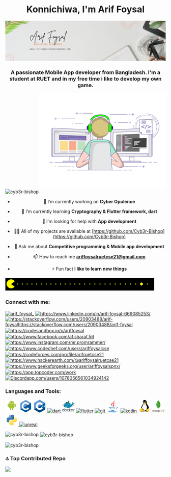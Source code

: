 <h1 align="center">Konnichiwa, I'm Arif Foysal</h1>
<div align="center"><img src="https://github.com/Cyb3r-Bishop/Cyb3r-Bishop/blob/main/Grey%20Minimalist%20Linkedin%20Banner.png"><div>
<h3 align="center">A passionate Mobile App developer from Bangladesh. I'm a student at RUET and in my free time i like to develop my own game. </h3>

<img align="right" alt="Coding" width="400" src="https://github.com/Cyb3r-Bishop/Cyb3r-Bishop/blob/main/gif3.gif">
 
<p align="left"> <img src="https://komarev.com/ghpvc/?username=cyb3r-bishop&label=Profile%20views&color=0e75b6&style=flat" alt="cyb3r-bishop" /> </p>

- 🔭 I’m currently working on **Cyber Opulence**

- 🌱 I’m currently learning **Cryptography & Flutter framework, dart**

- 🤝 I’m looking for help with **App development**

- 👨‍💻 All of my projects are available at [https://github.com/Cyb3r-Bishop](https://github.com/Cyb3r-Bishop)

- 💬 Ask me about **Competitive programming & Mobile app development**

- 📫 How to reach me **ariffoysalruetcse21@gmail.com**

- ⚡ Fun fact **I like to learn new things**

<div align="left"><img src="https://github.com/Cyb3r-Bishop/Cyb3r-Bishop/blob/main/212284158-e840e285-664b-44d7-b79b-e264b5e54825.gif"><div>

<h3 align="left">Connect with me:</h3>
<p align="left">
<a href="https://twitter.com/arif_foysal_" target="blank"><img align="center" src="https://raw.githubusercontent.com/rahuldkjain/github-profile-readme-generator/master/src/images/icons/Social/twitter.svg" alt="arif_foysal_" height="30" width="40" /></a>
<a href="https://linkedin.com/in/https://www.linkedin.com/in/arif-foysal-669085253/" target="blank"><img align="center" src="https://raw.githubusercontent.com/rahuldkjain/github-profile-readme-generator/master/src/images/icons/Social/linked-in-alt.svg" alt="https://www.linkedin.com/in/arif-foysal-669085253/" height="30" width="40" /></a>
<a href="https://stackoverflow.com/users/https://stackoverflow.com/users/20903488/arif-foysalhttps://stackoverflow.com/users/20903488/arif-foysal" target="blank"><img align="center" src="https://raw.githubusercontent.com/rahuldkjain/github-profile-readme-generator/master/src/images/icons/Social/stack-overflow.svg" alt="https://stackoverflow.com/users/20903488/arif-foysalhttps://stackoverflow.com/users/20903488/arif-foysal" height="30" width="40" /></a>
<a href="https://codesandbox.com/https://codesandbox.io/u/ariffoysal" target="blank"><img align="center" src="https://raw.githubusercontent.com/rahuldkjain/github-profile-readme-generator/master/src/images/icons/Social/codesandbox.svg" alt="https://codesandbox.io/u/ariffoysal" height="30" width="40" /></a>
<a href="https://fb.com/https://www.facebook.com/af.sharaf.56" target="blank"><img align="center" src="https://raw.githubusercontent.com/rahuldkjain/github-profile-readme-generator/master/src/images/icons/Social/facebook.svg" alt="https://www.facebook.com/af.sharaf.56" height="30" width="40" /></a>
<a href="https://instagram.com/https://www.instagram.com/mr.promrammer/" target="blank"><img align="center" src="https://raw.githubusercontent.com/rahuldkjain/github-profile-readme-generator/master/src/images/icons/Social/instagram.svg" alt="https://www.instagram.com/mr.promrammer/" height="30" width="40" /></a>
<a href="https://www.codechef.com/users/https://www.codechef.com/users/ariffoysalcse" target="blank"><img align="center" src="https://cdn.jsdelivr.net/npm/simple-icons@3.1.0/icons/codechef.svg" alt="https://www.codechef.com/users/ariffoysalcse" height="30" width="40" /></a>
<a href="https://codeforces.com/profile/https://codeforces.com/profile/arifruetcse21" target="blank"><img align="center" src="https://raw.githubusercontent.com/rahuldkjain/github-profile-readme-generator/master/src/images/icons/Social/codeforces.svg" alt="https://codeforces.com/profile/arifruetcse21" height="30" width="40" /></a>
<a href="https://www.hackerearth.com/https://www.hackerearth.com/@ariffoysalruetcse21" target="blank"><img align="center" src="https://raw.githubusercontent.com/rahuldkjain/github-profile-readme-generator/master/src/images/icons/Social/hackerearth.svg" alt="https://www.hackerearth.com/@ariffoysalruetcse21" height="30" width="40" /></a>
<a href="https://auth.geeksforgeeks.org/user/https://www.geeksforgeeks.org/user/ariffoysalspnx/" target="blank"><img align="center" src="https://raw.githubusercontent.com/rahuldkjain/github-profile-readme-generator/master/src/images/icons/Social/geeks-for-geeks.svg" alt="https://www.geeksforgeeks.org/user/ariffoysalspnx/" height="30" width="40" /></a>
<a href="https://www.topcoder.com/members/https://app.topcoder.com/work" target="blank"><img align="center" src="https://raw.githubusercontent.com/rahuldkjain/github-profile-readme-generator/master/src/images/icons/Social/topcoder.svg" alt="https://app.topcoder.com/work" height="30" width="40" /></a>
<a href="https://discord.gg/Discordapp.com/users/1078056561034924142" target="blank"><img align="center" src="https://raw.githubusercontent.com/rahuldkjain/github-profile-readme-generator/master/src/images/icons/Social/discord.svg" alt="Discordapp.com/users/1078056561034924142" height="30" width="40" /></a>
</p>

<h3 align="left">Languages and Tools:</h3>
<p align="left"> <a href="https://developer.android.com" target="_blank" rel="noreferrer"> <img src="https://raw.githubusercontent.com/devicons/devicon/master/icons/android/android-original-wordmark.svg" alt="android" width="40" height="40"/> </a> <a href="https://www.cprogramming.com/" target="_blank" rel="noreferrer"> <img src="https://raw.githubusercontent.com/devicons/devicon/master/icons/c/c-original.svg" alt="c" width="40" height="40"/> </a> <a href="https://www.w3schools.com/cpp/" target="_blank" rel="noreferrer"> <img src="https://raw.githubusercontent.com/devicons/devicon/master/icons/cplusplus/cplusplus-original.svg" alt="cplusplus" width="40" height="40"/> </a> <a href="https://dart.dev" target="_blank" rel="noreferrer"> <img src="https://www.vectorlogo.zone/logos/dartlang/dartlang-icon.svg" alt="dart" width="40" height="40"/> </a> <a href="https://www.docker.com/" target="_blank" rel="noreferrer"> <img src="https://raw.githubusercontent.com/devicons/devicon/master/icons/docker/docker-original-wordmark.svg" alt="docker" width="40" height="40"/> </a> <a href="https://flutter.dev" target="_blank" rel="noreferrer"> <img src="https://www.vectorlogo.zone/logos/flutterio/flutterio-icon.svg" alt="flutter" width="40" height="40"/> </a> <a href="https://git-scm.com/" target="_blank" rel="noreferrer"> <img src="https://www.vectorlogo.zone/logos/git-scm/git-scm-icon.svg" alt="git" width="40" height="40"/> </a> <a href="https://www.java.com" target="_blank" rel="noreferrer"> <img src="https://raw.githubusercontent.com/devicons/devicon/master/icons/java/java-original.svg" alt="java" width="40" height="40"/> </a> <a href="https://kotlinlang.org" target="_blank" rel="noreferrer"> <img src="https://www.vectorlogo.zone/logos/kotlinlang/kotlinlang-icon.svg" alt="kotlin" width="40" height="40"/> </a> <a href="https://www.linux.org/" target="_blank" rel="noreferrer"> <img src="https://raw.githubusercontent.com/devicons/devicon/master/icons/linux/linux-original.svg" alt="linux" width="40" height="40"/> </a> <a href="https://www.mongodb.com/" target="_blank" rel="noreferrer"> <img src="https://raw.githubusercontent.com/devicons/devicon/master/icons/mongodb/mongodb-original-wordmark.svg" alt="mongodb" width="40" height="40"/> </a> <a href="https://www.python.org" target="_blank" rel="noreferrer"> <img src="https://raw.githubusercontent.com/devicons/devicon/master/icons/python/python-original.svg" alt="python" width="40" height="40"/> </a> <a href="https://unrealengine.com/" target="_blank" rel="noreferrer"> <img src="https://raw.githubusercontent.com/kenangundogan/fontisto/036b7eca71aab1bef8e6a0518f7329f13ed62f6b/icons/svg/brand/unreal-engine.svg" alt="unreal" width="40" height="40"/> </a> </p>

<p><img align="left" src="https://github-readme-stats.vercel.app/api/top-langs?username=cyb3r-bishop&show_icons=true&locale=en&layout=compact" alt="cyb3r-bishop" /></p>

<p>&nbsp;<img align="center" src="https://github-readme-stats.vercel.app/api?username=cyb3r-bishop&show_icons=true&locale=en" alt="cyb3r-bishop" /></p>

<p><img align="center" src="https://github-readme-streak-stats.herokuapp.com/?user=cyb3r-bishop&" alt="cyb3r-bishop" /></p>

### 🔝 Top Contributed Repo
![](https://github-contributor-stats.vercel.app/api?username=Cyb3r-Bishop&limit=5&theme=flat&combine_all_yearly_contributions=true)



